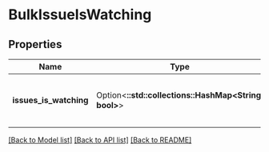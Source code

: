# BulkIssueIsWatching

## Properties

Name | Type | Description | Notes
------------ | ------------- | ------------- | -------------
**issues_is_watching** | Option<**::std::collections::HashMap<String, bool>**> | The map of issue ID to boolean watch status. | [optional][readonly]

[[Back to Model list]](../README.md#documentation-for-models) [[Back to API list]](../README.md#documentation-for-api-endpoints) [[Back to README]](../README.md)


